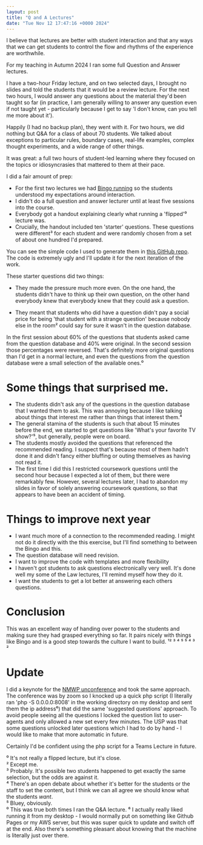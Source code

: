 ```yaml
---
layout: post  
title: "Q and A Lectures"  
date: "Tue Nov 12 17:47:16 +0000 2024"  
---
```


I believe that lectures are better with student interaction and that any ways that we can get students to control the flow and rhythms of the experience are worthwhile. 

For my teaching in Autumn 2024 I ran some full Question and Answer lectures.

I have a two-hour Friday lecture, and on two selected days, I brought no slides and told the students that it would be a review lecture. For the next two hours, I would answer any questions about the material they'd been taught so far (in practice, I am generally willing to answer any question even if not taught yet - particularly because I get to say 'I don't know, can you tell me more about it'). 

Happily (I had no backup plan), they went with it. For two hours, we did nothing but Q&A for a class of about 70 students. We talked about exceptions to particular rules, boundary cases, real-life examples, complex thought experiments, and a wide range of other things.

It was great: a full two hours of student-led learning where they focused on the topics or idiosyncrasies that mattered to them at their pace.

I did a fair amount of prep: 

* For the first two lectures we had [Bingo running](https://joereddington.com/2024/06/10/bingo.html) so the students understood my expectations around interaction. 
* I didn't do a full question and answer lecturer until at least five sessions into the course. 
* Everybody got a handout explaining clearly what running a 'flipped'⁰ lecture was. 
* Crucially, the handout included ten 'starter' questions. These questions were different³ for each student and were randomly chosen from a set of about one hundred I'd prepared.  

You can see the simple code I used to generate them in [this GitHub repo](https://github.com/joereddington/qanda). The code is extremely ugly and I'll update it for the next iteration of the work. 

These starter questions did two things:

* They made the pressure much more even. On the one hand, the students didn't have to think up their own question, on the other hand everybody knew that everybody knew that they could ask a question. 

* They meant that students who did have a question didn't pay a social price for being 'that student with a strange question' because nobody else in the room² could say for sure it wasn't in the question database.

In the first session about 60% of the questions that students asked came from the question database and 40% were original. In the second session those percentages were reversed. That's definitely more original questions than I'd get in a normal lecture, and even the questions from the question database were a small selection of the available ones.⁰

# Some things that surprised me.
* The students didn't ask any of the questions in the question database that I wanted them to ask. This was annoying because I like talking about things that interest me rather than things that interest them.⁴
* The general stamina of the students is such that about 15 minutes before the end, we started to get questions like 'What's your favorite TV show?'⁵, but generally, people were on board.
* The students mostly avoided the questions that referenced the recommended reading. I suspect that's because most of them hadn't done it and didn't fancy either bluffing or outing themselves as having not read it.
* The first time I did this I restricted coursework questions until the second hour because I expected a lot of them, but there were remarkably few. However, several lectures later, I had to abandon my slides in favor of solely answering coursework questions, so that appears to have been an accident of timing.

# Things to improve next year
* I want much more of a connection to the recommended reading. I might not do it directly with the this exercise, but I'll find something to between the Bingo and this. 
* The question database will need revision.    
* I want to improve the code with templates and more flexibility  
* I haven't got students to ask questions electronically very well. It's done well my some of the Law lectures, I'll remind myself how they do it. 
* I want the students to get a lot better at answering each others questions. 


# Conclusion 
This was an excellent way of handing over power to the students and making sure they had grasped everything so far. It pairs nicely with things like Bingo and is a good step towards the culture I want to build. 
¹² 
³
⁴
⁵
⁵ 
⁴ 
³ 
² 

# Update 
I did a keynote for the [NMWP unconference](https://newmediawritingprize.co.uk/unconference/) and took the same approach. The conference was by zoom so I knocked up a quick php script (I literally ran 'php -S 0.0.0.0:8008' in the working directory on my desktop and sent them the ip address⁶) that did the same 'suggested questions' approach.  To avoid people seeing all the questions I locked the question list to user-agents and only allowed a new set every few minutes. The USP was that some questions unlocked later questions which I had to do by hand - I would like to make that more automatic in future.  

Certainly I'd be confident using the php script for a Teams Lecture in future. 


⁰ It's not really a flipped lecture, but it's close.  
² Except me.  
³ Probably. It's possible two students happened to get exactly the same selection, but the odds are against it.  
⁴ There's an open debate about whether it's better for the students or the staff to set the content, but I think we can all agree we should know what the students _want_.  
⁵ Bluey, obviously.  
⁰ This was true both times I ran the Q&A lecture.
⁶ I actually really liked running it from my desktop - I would normally put on something like Github Pages or my AWS server, but this was super quick to update and switch off at the end. Also there's something pleasant about knowing that the machine is literally just  over there.
